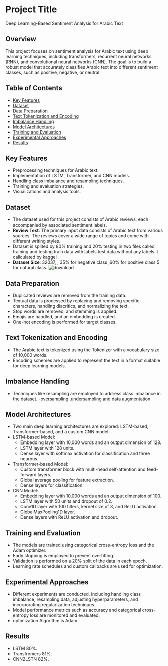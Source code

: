 # Project Title

Deep Learning-Based Sentiment Analysis for Arabic Text

## Overview

This project focuses on sentiment analysis for Arabic text using deep learning techniques, including transformers, recurrent neural networks (RNN), and convolutional neural networks (CNN). The goal is to build a robust model that accurately classifies Arabic text into different sentiment classes, such as positive, negative, or neutral.

## Table of Contents

- [Key Features](#key-features)
- [Dataset](#Dataset)
- [Data Preparation](#data-preparation)
- [Text Tokenization and Encoding](#Text-Tokenization-and-Encoding)
- [Imbalance Handling](#Imbalance-Handling)
- [Model Architectures](#model-architectures)
- [Training and Evaluation](#training)
- [Experimental Approaches](#experimental-approaches)
- [Results](#results)


## Key Features

- Preprocessing techniques for Arabic text.
- Implementation of LSTM, Transformer, and CNN models.
- Handling class imbalance and resampling techniques.
- Training and evaluation strategies.
- Visualizations and analysis tools.

## Dataset
- The dataset used for this project consists of Arabic reviews, each accompanied by associated sentiment labels.
- **Review Text**: The primary input data consists of Arabic text from various sources. The reviews cover a wide range of topics and come with different writing styles.
- Dataset is splited by 80% training and 20% testing in two files called training and testing train data with labels test data without any labels it callculated by kaggel
-  **Dataset Size**: 32037, , 35% for negative class ,60% for positive class 5 for natural class.
![download](https://github.com/mostafaahmed-12/Arabic-Sentiment-Analysis-with-Deep-Learning/assets/77200939/08f43a8b-344f-4100-aef8-26e880454530)
## Data Preparation
 - Duplicated reviews are removed from the training data.
 - Textual data is processed by replacing and removing specific characters, handling diacritics, and normalizing the text.
 - Stop words are removed, and stemming is applied.
 - Emojis are handled, and an embedding is created.
 - One-hot encoding is performed for target classes.

## Text Tokenization and Encoding
 - The Arabic text is tokenized using the Tokenizer with a vocabulary size of 10,000 words.
 - Encoding schemes are applied to represent the text in a format suitable for deep learning models.

## Imbalance Handling
  - Techniques like resampling are employed to address class imbalance in the dataset.
  -oversampling ,undersampling and data augmentation

## Model Architectures
   - Two main deep learning architectures are explored: LSTM-based, Transformer-based, and a custom CNN model.
   - LSTM-based Model:
      - Embedding layer with 10,000 words and an output dimension of 128.
      - LSTM layer with 128 units.
      - Dense layer with softmax activation for classification and three neurons.
   - Transformer-based Model:
      - Custom transformer block with multi-head self-attention and feed-forward layers.
      - Global average pooling for feature extraction.
      - Dense layers for classification.
   - CNN Model:
      - Embedding layer with 10,000 words and an output dimension of 100.
      - LSTM layer with 50 units and dropout of 0.2.
      - Conv1D layer with 100 filters, kernel size of 3, and ReLU activation.
      - GlobalMaxPooling1D layer.
      - Dense layers with ReLU activation and dropout.
 ## Training and Evaluation
   - The models are trained using categorical cross-entropy loss and the Adam optimizer.
   - Early stopping is employed to prevent overfitting.
   - Validation is performed on a 20% split of the data in each epoch.
   - Learning rate schedules and custom callbacks are used for optimization.
 ## Experimental Approaches
 - Different experiments are conducted, including handling class imbalance, resampling data, adjusting hyperparameters, and incorporating regularization techniques.
 - Model performance metrics such as accuracy and categorical cross-entropy loss are monitored and evaluated.
 - optimization  Algorithm is Adam
 ## Results
 - LSTM 80%.
 - Transfromers 81%.
 - CNN2LSTN 82%.










